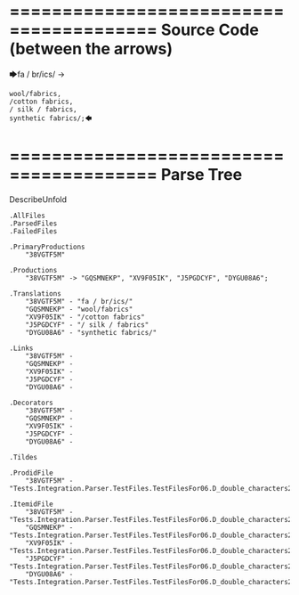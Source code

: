 ========================================
Source Code (between the arrows)
========================================

🡆fa / br/ics/ ->

    wool/fabrics,
    /cotton fabrics,
    / silk / fabrics,
    synthetic fabrics/;🡄

========================================
Parse Tree
========================================
DescribeUnfold

    .AllFiles
    .ParsedFiles
    .FailedFiles

    .PrimaryProductions
        "38VGTF5M" 

    .Productions
        "38VGTF5M" -> "GQSMNEKP", "XV9F05IK", "J5PGDCYF", "DYGU08A6";

    .Translations
        "38VGTF5M" - "fa / br/ics/"
        "GQSMNEKP" - "wool/fabrics"
        "XV9F05IK" - "/cotton fabrics"
        "J5PGDCYF" - "/ silk / fabrics"
        "DYGU08A6" - "synthetic fabrics/"

    .Links
        "38VGTF5M" - 
        "GQSMNEKP" - 
        "XV9F05IK" - 
        "J5PGDCYF" - 
        "DYGU08A6" - 

    .Decorators
        "38VGTF5M" - 
        "GQSMNEKP" - 
        "XV9F05IK" - 
        "J5PGDCYF" - 
        "DYGU08A6" - 

    .Tildes

    .ProdidFile
        "38VGTF5M" - "Tests.Integration.Parser.TestFiles.TestFilesFor06.D_double_characters2.ds"

    .ItemidFile
        "38VGTF5M" - "Tests.Integration.Parser.TestFiles.TestFilesFor06.D_double_characters2.ds"
        "GQSMNEKP" - "Tests.Integration.Parser.TestFiles.TestFilesFor06.D_double_characters2.ds"
        "XV9F05IK" - "Tests.Integration.Parser.TestFiles.TestFilesFor06.D_double_characters2.ds"
        "J5PGDCYF" - "Tests.Integration.Parser.TestFiles.TestFilesFor06.D_double_characters2.ds"
        "DYGU08A6" - "Tests.Integration.Parser.TestFiles.TestFilesFor06.D_double_characters2.ds"

